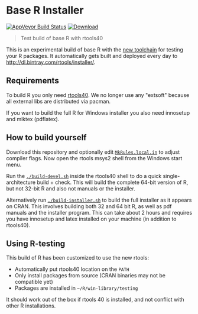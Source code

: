 # Base R Installer

[![AppVeyor Build Status](https://ci.appveyor.com/api/projects/status/github/r-windows/r-testing?svg=true)](https://ci.appveyor.com/project/jeroen/r-testing) 
[![Download](https://api.bintray.com/packages/rtools/installer/testing/images/download.svg)](https://dl.bintray.com/rtools/installer/R-testing-win.exe)

> Test build of base R with rtools40

This is an experimental build of base R with the [new toolchain](https://github.com/r-windows/rtools-installer) for testing your R packages. 
It automatically gets built and deployed every day to http://dl.bintray.com/rtools/installer/.

## Requirements

To build R you only need [rtools40](https://github.com/r-windows/docs/blob/master/rtools40.md). We no longer use any "extsoft" because all external libs are distributed via pacman. 

If you want to build the full R for Windows installer you also need innosetup and miktex (pdflatex).

## How to build yourself

Download this repository and optionally edit [`MkRules.local.in`](MkRules.local.in) to adjust compiler flags. Now open the rtools msys2 shell from the Windows start menu.

Run the  [`./build-devel.sh`](build-devel.sh) inside the rtools40 shell to do a quick single-architecture build + check. This will build the complete 64-bit version of R, but not 32-bit R and also not manuals or the installer.

Alternatively run [`./build-installer.sh`](build-installer.sh) to build the full installer as it appears on CRAN. This involves building both 32 and 64 bit R, as well as pdf manuals and the installer program. This can take about 2 hours and requires you have innosetup and latex installed on your machine (in addition to rtools40).

## Using R-testing 

This build of R has been customized to use the new rtools:

 - Automatically put rtools40 location on the `PATH`
 - Only install packages from source (CRAN binaries may not be compatible yet)
 - Packages are installed in `~/R/win-library/testing`

It should work out of the box if rtools 40 is installed, and not conflict with other R installations.
